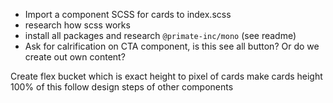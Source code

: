 <!-- Before code -->

- Import a component SCSS for cards to index.scss
- research how scss works
- install all packages and research `@primate-inc/mono` (see readme)
- Ask for calrification on CTA component, is this see all button? Or do we create out own content?

<!-- Code -->

Create flex bucket which is exact height to pixel of cards
make cards height 100% of this
follow design steps of other components


